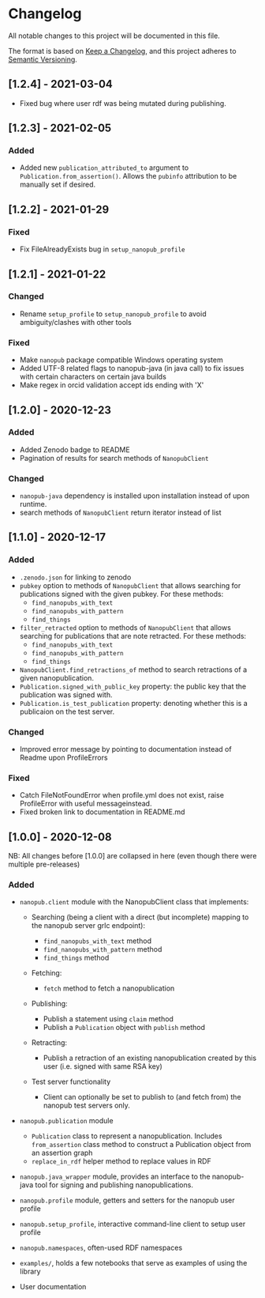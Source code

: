 # Changelog
All notable changes to this project will be documented in this file.

The format is based on [Keep a Changelog](https://keepachangelog.com/en/1.0.0/),
and this project adheres to [Semantic Versioning](https://semver.org/spec/v2.0.0.html).

## [1.2.4] - 2021-03-04
* Fixed bug where user rdf was being mutated during publishing.

## [1.2.3] - 2021-02-05

### Added
* Added new `publication_attributed_to` argument to `Publication.from_assertion()`. Allows the `pubinfo` attribution to be manually set if desired.

## [1.2.2] - 2021-01-29

### Fixed
* Fix FileAlreadyExists bug in `setup_nanopub_profile`

## [1.2.1] - 2021-01-22

### Changed
* Rename `setup_profile` to `setup_nanopub_profile` to avoid ambiguity/clashes with other tools

### Fixed
* Make `nanopub` package compatible Windows operating system
* Added UTF-8 related flags to nanopub-java (in java call) to fix issues with certain characters on certain java builds
* Make regex in orcid validation accept ids ending with 'X'

## [1.2.0] - 2020-12-23

### Added
* Added Zenodo badge to README
* Pagination of results for search methods of `NanopubClient`

### Changed
* `nanopub-java` dependency is installed upon installation instead of upon runtime.
* search methods of `NanopubClient` return iterator instead of list


## [1.1.0] - 2020-12-17

### Added
* `.zenodo.json` for linking to zenodo
* `pubkey` option to methods of `NanopubClient` that allows searching for publications 
    signed with the given pubkey. For these methods:
    - `find_nanopubs_with_text`
    - `find_nanopubs_with_pattern`
    - `find_things`
* `filter_retracted` option to methods of `NanopubClient` that allows searching for publications 
    that are note retracted. For these methods:
    - `find_nanopubs_with_text`
    - `find_nanopubs_with_pattern`
    - `find_things`
* `NanopubClient.find_retractions_of` method to search retractions of a given nanopublication.
* `Publication.signed_with_public_key` property: the public key that the publication was signed with.
* `Publication.is_test_publication` property: denoting whether this is a publicaion on the test server.

### Changed
* Improved error message by pointing to documentation instead of Readme upon ProfileErrors

### Fixed
* Catch FileNotFoundError when profile.yml does not exist, raise ProfileError with useful messageinstead.
* Fixed broken link to documentation in README.md

## [1.0.0] - 2020-12-08

NB: All changes before [1.0.0] are collapsed in here (even though there were multiple pre-releases)
### Added
- `nanopub.client` module with the NanopubClient class that implements:
  * Searching (being a client with a direct (but incomplete) mapping to the nanopub server grlc endpoint):
    * `find_nanopubs_with_text` method
    * `find_nanopubs_with_pattern` method
    * `find_things` method
  * Fetching:
    * `fetch` method to fetch a nanopublication
  * Publishing:
    * Publish a statement using `claim` method
    * Publish a `Publication` object with `publish` method
  * Retracting:
    * Publish a retraction of an existing nanopublication created by this user (i.e. signed with same RSA key)
  
  * Test server functionality
    * Client can optionally be set to publish to (and fetch from) the nanopub test servers only.

- `nanopub.publication` module
  * `Publication` class to represent a nanopublication. 
  Includes `from_assertion` class method to construct a Publication object
  from an assertion graph
  * `replace_in_rdf` helper method to replace values in RDF
- `nanopub.java_wrapper` module, provides an interface to the nanopub-java tool for
  signing and publishing nanopublications.
- `nanopub.profile` module, getters and setters for the nanopub user profile
- `nanopub.setup_profile`, interactive command-line client to setup user profile
- `nanopub.namespaces`, often-used RDF namespaces
- `examples/`, holds a few notebooks that serve as examples of using the library
- User documentation
